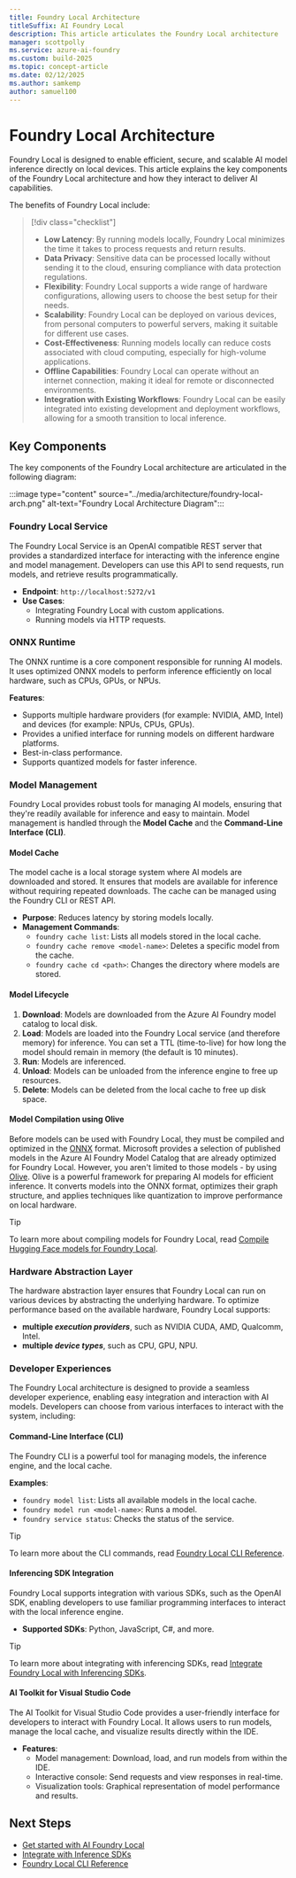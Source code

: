 ```yaml
---
title: Foundry Local Architecture
titleSuffix: AI Foundry Local
description: This article articulates the Foundry Local architecture
manager: scottpolly
ms.service: azure-ai-foundry
ms.custom: build-2025
ms.topic: concept-article
ms.date: 02/12/2025
ms.author: samkemp
author: samuel100
---
```


# Foundry Local Architecture

Foundry Local is designed to enable efficient, secure, and scalable AI model inference directly on local devices. This article explains the key components of the Foundry Local architecture and how they interact to deliver AI capabilities.

The benefits of Foundry Local include:

> [!div class="checklist"]
> - **Low Latency**: By running models locally, Foundry Local minimizes the time it takes to process requests and return results.
> - **Data Privacy**: Sensitive data can be processed locally without sending it to the cloud, ensuring compliance with data protection regulations.
> - **Flexibility**: Foundry Local supports a wide range of hardware configurations, allowing users to choose the best setup for their needs.
> - **Scalability**: Foundry Local can be deployed on various devices, from personal computers to powerful servers, making it suitable for different use cases.
> - **Cost-Effectiveness**: Running models locally can reduce costs associated with cloud computing, especially for high-volume applications.
> - **Offline Capabilities**: Foundry Local can operate without an internet connection, making it ideal for remote or disconnected environments.
> - **Integration with Existing Workflows**: Foundry Local can be easily integrated into existing development and deployment workflows, allowing for a smooth transition to local inference.


## Key Components

The key components of the Foundry Local architecture are articulated in the following diagram:

:::image type="content" source="../media/architecture/foundry-local-arch.png" alt-text="Foundry Local Architecture Diagram":::

### Foundry Local Service
The Foundry Local Service is an OpenAI compatible REST server that provides a standardized interface for interacting with the inference engine and model management. Developers can use this API to send requests, run models, and retrieve results programmatically.

- **Endpoint**: `http://localhost:5272/v1`
- **Use Cases**:
  - Integrating Foundry Local with custom applications.
  - Running models via HTTP requests.

### ONNX Runtime
The ONNX runtime is a core component responsible for running AI models. It uses optimized ONNX models to perform inference efficiently on local hardware, such as CPUs, GPUs, or NPUs.

**Features**:
- Supports multiple hardware providers (for example: NVIDIA, AMD, Intel) and devices (for example: NPUs, CPUs, GPUs).
- Provides a unified interface for running models on different hardware platforms.
- Best-in-class performance.
- Supports quantized models for faster inference.

### Model Management

Foundry Local provides robust tools for managing AI models, ensuring that they're readily available for inference and easy to maintain. Model management is handled through the **Model Cache** and the **Command-Line Interface (CLI)**.

#### Model Cache
The model cache is a local storage system where AI models are downloaded and stored. It ensures that models are available for inference without requiring repeated downloads. The cache can be managed using the Foundry CLI or REST API.

- **Purpose**: Reduces latency by storing models locally.
- **Management Commands**:
  - `foundry cache list`: Lists all models stored in the local cache.
  - `foundry cache remove <model-name>`: Deletes a specific model from the cache.
  - `foundry cache cd <path>`: Changes the directory where models are stored.

#### Model Lifecycle

1. **Download**: Models are downloaded from the Azure AI Foundry model catalog to local disk.
2. **Load**: Models are loaded into the Foundry Local service (and therefore memory) for inference. You can set a TTL (time-to-live) for how long the model should remain in memory (the default is 10 minutes).
3. **Run**: Models are inferenced.
4. **Unload**: Models can be unloaded from the inference engine to free up resources.
5. **Delete**: Models can be deleted from the local cache to free up disk space.

#### Model Compilation using Olive

Before models can be used with Foundry Local, they must be compiled and optimized in the [ONNX](https://onnx.ai) format. Microsoft provides a selection of published models in the Azure AI Foundry Model Catalog that are already optimized for Foundry Local. However, you aren't limited to those models - by using [Olive](https://microsoft.github.io/Olive/). Olive is a powerful framework for preparing AI models for efficient inference. It converts models into the ONNX format, optimizes their graph structure, and applies techniques like quantization to improve performance on local hardware.

> [!TIP]
> To learn more about compiling models for Foundry Local, read [Compile Hugging Face models for Foundry Local](../how-to/compile-models-for-foundry-local.md).

### Hardware Abstraction Layer
The hardware abstraction layer ensures that Foundry Local can run on various devices by abstracting the underlying hardware. To optimize performance based on the available hardware, Foundry Local supports:

- **multiple _execution providers_**, such as NVIDIA CUDA, AMD, Qualcomm, Intel.
- **multiple _device types_**, such as CPU, GPU, NPU.

### Developer Experiences
The Foundry Local architecture is designed to provide a seamless developer experience, enabling easy integration and interaction with AI models.
Developers can choose from various interfaces to interact with the system, including:

#### Command-Line Interface (CLI)
The Foundry CLI is a powerful tool for managing models, the inference engine, and the local cache.

**Examples**:
- `foundry model list`: Lists all available models in the local cache.
- `foundry model run <model-name>`: Runs a model.
 - `foundry service status`: Checks the status of the service.

> [!TIP]
> To learn more about the CLI commands, read [Foundry Local CLI Reference](../reference/reference-cli.md).

#### Inferencing SDK Integration
Foundry Local supports integration with various SDKs, such as the OpenAI SDK, enabling developers to use familiar programming interfaces to interact with the local inference engine.

- **Supported SDKs**: Python, JavaScript, C#, and more.

> [!TIP]
> To learn more about integrating with inferencing SDKs, read [Integrate Foundry Local with Inferencing SDKs](../how-to/integrate-with-inference-sdks.md).


#### AI Toolkit for Visual Studio Code
The AI Toolkit for Visual Studio Code provides a user-friendly interface for developers to interact with Foundry Local. It allows users to run models, manage the local cache, and visualize results directly within the IDE.

- **Features**:
  - Model management: Download, load, and run models from within the IDE.
  - Interactive console: Send requests and view responses in real-time.
  - Visualization tools: Graphical representation of model performance and results.


## Next Steps

- [Get started with AI Foundry Local](../get-started.md)
- [Integrate with Inference SDKs](../how-to/integrate-with-inference-sdks.md)
- [Foundry Local CLI Reference](../reference/reference-cli.md)
